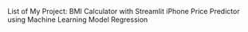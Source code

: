 List of My Project:
BMI Calculator with Streamlit
iPhone Price Predictor using Machine Learning Model Regression
